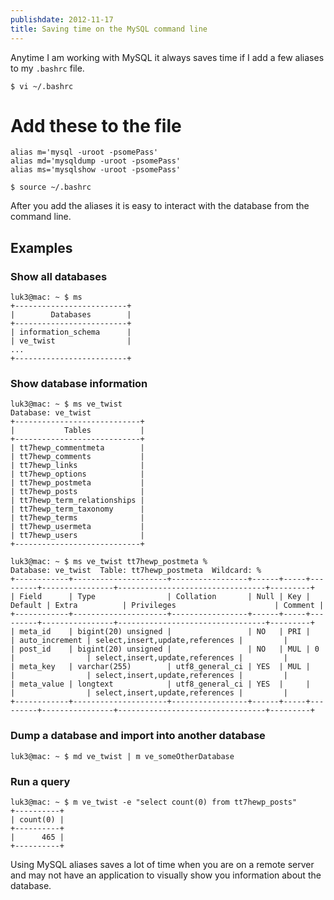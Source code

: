 ```yaml
---
publishdate: 2012-11-17
title: Saving time on the MySQL command line
---
```


Anytime I am working with MySQL it always saves time if I add a few aliases to
my `.bashrc` file.

    $ vi ~/.bashrc

# Add these to the file

    alias m='mysql -uroot -psomePass'
    alias md='mysqldump -uroot -psomePass'
    alias ms='mysqlshow -uroot -psomePass'

    $ source ~/.bashrc

After you add the aliases it is easy to interact with the database from the
command line. 

## Examples

### Show all databases

    luk3@mac: ~ $ ms
    +-------------------------+
    |        Databases        |
    +-------------------------+
    | information_schema      |
    | ve_twist                |
    ...
    +-------------------------+

### Show database information

    luk3@mac: ~ $ ms ve_twist
    Database: ve_twist
    +----------------------------+
    |           Tables           |
    +----------------------------+
    | tt7hewp_commentmeta        |
    | tt7hewp_comments           |
    | tt7hewp_links              |
    | tt7hewp_options            |
    | tt7hewp_postmeta           |
    | tt7hewp_posts              |
    | tt7hewp_term_relationships |
    | tt7hewp_term_taxonomy      |
    | tt7hewp_terms              |
    | tt7hewp_usermeta           |
    | tt7hewp_users              |
    +----------------------------+

    luk3@mac: ~ $ ms ve_twist tt7hewp_postmeta %
    Database: ve_twist  Table: tt7hewp_postmeta  Wildcard: %
    +------------+---------------------+-----------------+------+-----+---------+----------------+---------------------------------+---------+
    | Field      | Type                | Collation       | Null | Key | Default | Extra          | Privileges                      | Comment |
    +------------+---------------------+-----------------+------+-----+---------+----------------+---------------------------------+---------+
    | meta_id    | bigint(20) unsigned |                 | NO   | PRI |         | auto_increment | select,insert,update,references |         |
    | post_id    | bigint(20) unsigned |                 | NO   | MUL | 0       |                | select,insert,update,references |         |
    | meta_key   | varchar(255)        | utf8_general_ci | YES  | MUL |         |                | select,insert,update,references |         |
    | meta_value | longtext            | utf8_general_ci | YES  |     |         |                | select,insert,update,references |         |
    +------------+---------------------+-----------------+------+-----+---------+----------------+---------------------------------+---------+

### Dump a database and import into another database

    luk3@mac: ~ $ md ve_twist | m ve_someOtherDatabase

### Run a query

    luk3@mac: ~ $ m ve_twist -e "select count(0) from tt7hewp_posts"
    +----------+
    | count(0) |
    +----------+
    |      465 |
    +----------+

Using MySQL aliases saves a lot of time when you are on a remote server and may
not have an application to visually show you information about the database.
